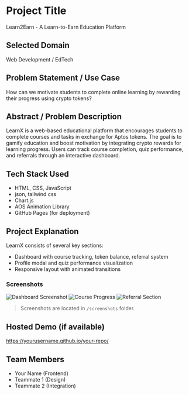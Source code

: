 # Project Title
Learn2Earn - A Learn-to-Earn Education Platform

## Selected Domain
Web Development / EdTech

## Problem Statement / Use Case
How can we motivate students to complete online learning by rewarding their progress using crypto tokens?

## Abstract / Problem Description
LearnX is a web-based educational platform that encourages students to complete courses and tasks in exchange for Aptos tokens. The goal is to gamify education and boost motivation by integrating crypto rewards for learning progress. Users can track course completion, quiz performance, and referrals through an interactive dashboard.

## Tech Stack Used
- HTML, CSS, JavaScript
- json, tailwind css
- Chart.js
- AOS Animation Library
- GitHub Pages (for deployment)

## Project Explanation
LearnX consists of several key sections:
- Dashboard with course tracking, token balance, referral system
- Profile modal and quiz performance visualization
- Responsive layout with animated transitions

### Screenshots

![Dashboard Screenshot](screenshots/dashboard.png)
![Course Progress](screenshots/progress.png)
![Referral Section](screenshots/referral.png)

> Screenshots are located in `/screenshots` folder.

## Hosted Demo (if available)
https://yourusername.github.io/your-repo/

## Team Members
- Your Name (Frontend)
- Teammate 1 (Design)
- Teammate 2 (Integration)

